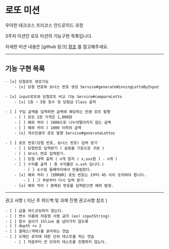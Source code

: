 # 로또 미션

우아한 테크코스 프리코스 안드로이드 과정

3주차 미션인 로또 미션의 기능구현 목록입니다.

자세한 미션 내용은 [github 링크] [참조] 를 참고해주세요.

[참조]: https://github.com/woowacourse-precourse/kotlin-lotto-6


****

## 기능 구현 목록

    - [x] 당첨로또 생성기능
        - [x] 당첨 번호와 보너스 번호 생성 Service#generateWinningLottoByInput

    - [x] input로또와 당첨로또 비교 기능 Service#compareLotto
        - [x] 1등 ~ 5등 등수 및 당첨금 Class 출력

    - [ ] 구입 금액을 입력하면 금액에 해당하는 만큼 로또 발행
        - [ ] 로또 1장 가격은 1,000원
        - [ ] 예외 처리 ) 1000으로 나누어떨어지지 않는 금액
        - [ ] 예외 처리 ) 1000 이하의 금액
        - [x] 개수만큼의 로또 발행 Service#generateLottos

    - [ ] 로또 번호(당첨 번호, 보너스 번호) 입력 받기
        - [ ] 당첨번호 입력받기 ( 쉼표를 기준으로 구분 )
        - [ ] 보너스 번호 입력받기.
        - [ ] 당첨 내역 출력 ( n개 일치 ( x,xxx원 ) - n개 )
        - [ ] 수익률 출력 ( 총 수익률은 x.xx% 입니다.) 
            - [ ] 소수점 둘째자리에서 반올림한다. 
        - [x] 예외 처리 ) [ERROR] 로또 번호는 1부터 45 사이 숫자여야 합니다.
            - [ ] 그 부분부터 다시 입력 받기
        - [x] 예외 처리 ) 중복된 번호를 입력받으면 예외 발생.

****
권고 사항 ( 지난 주 피드백 및 과제 진행 권고사항 참조 )

    - [ ] 값을 하드코딩하지 않는다.
    - [ ] 변수 이름에 자료형 사용 금지 (ex) inputString)
    - [ ] 함수 길이가 15line 을 넘어가지 않도록
    - [ ] depth <= 2
    - [ ] 클래스(객체)를 분리하는 연습 
    - [ ] 도메인 로직에 대한 단위 테스트를 하는 연습
        - [ ] 처음부터 큰 단위의 테스트를 진행하지 않는다. 
